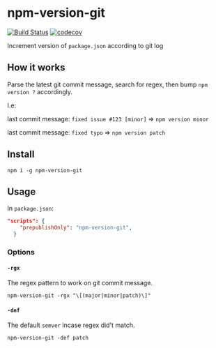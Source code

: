 npm-version-git
===
[![Build Status](https://travis-ci.org/ronapelbaum/npm-version-bump.svg?branch=master)](https://travis-ci.org/ronapelbaum/npm-version-bump)
[![codecov](https://codecov.io/gh/ronapelbaum/npm-version-git/branch/master/graph/badge.svg)](https://codecov.io/gh/ronapelbaum/npm-version-git)

Increment version of `package.json` according to git log

## How it works
Parse the latest git commit message, search for regex, then bump `npm version ?` accordingly.

I.e:

last commit message: `fixed issue #123 [minor]` => `npm version minor`

last commit message: `fixed typo` => `npm version patch`

## Install
```
npm i -g npm-version-git
```

## Usage
In `package.json`:
```json
"scripts": {
    "prepublishOnly": "npm-version-git",
  }
```

### Options
#### `-rgx`
The regex pattern to work on git commit message.
```
npm-version-git -rgx "\[(major|minor|patch)\]"
```
#### `-def`
The default `semver` incase regex did't match.
```
npm-version-git -def patch
```
